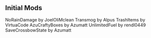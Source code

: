 ## Initial Mods
NoRainDamage by JoelOliMclean
Transmog by Alpus
TrashItems by VirtuaCode
AzuCraftyBoxes by Azumatt
UnlimitedFuel by rendl0449
SaveCrossbowState by Azumatt